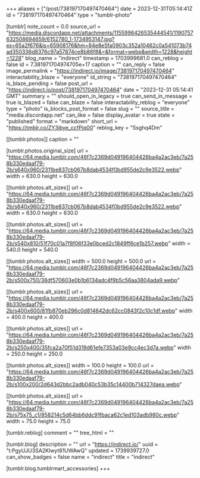 +++
aliases = ["/post/738197170497470464"]
date = 2023-12-31T05:14:41Z
id = "738197170497470464"
type = "tumblr-photo"

[tumblr]
note_count = 0.0
source_url = "https://media.discordapp.net/attachments/1155996426535444541/1190757632508694659/6152780_1-1734953147.jpg?ex=65a2f676&is=65908176&hm=84e8e5fa0903c352a10462c0a541073b74ad350336d8376c97a57874ce8b86f8&=&format=webp&width=1228&height=1228"
blog_name = "indirect"
timestamp = 1703999681.0
can_reblog = false
id = 7.381971704974705e+17
caption = ""
can_reply = false
image_permalink = "https://indirect.io/image/738197170497470464"
interactability_blaze = "everyone"
id_string = "738197170497470464"
is_blaze_pending = false
post_url = "https://indirect.io/post/738197170497470464"
date = "2023-12-31 05:14:41 GMT"
summary = ""
should_open_in_legacy = true
can_send_in_message = true
is_blazed = false
can_blaze = false
interactability_reblog = "everyone"
type = "photo"
is_blocks_post_format = false
slug = ""
source_title = "media.discordapp.net"
can_like = false
display_avatar = true
state = "published"
format = "markdown"
short_url = "https://tmblr.co/ZY3jbye_ccfPiq00"
reblog_key = "Ssghq4Dm"

[[tumblr.photos]]
caption = ""

[tumblr.photos.original_size]
url = "https://64.media.tumblr.com/46f7c2369d049196404426ba4a2ac3eb/7a258b330edaaf79-2b/s640x960/2311be837cb067b8dab4534f0bd955de2c9e3522.webp"
width = 630.0
height = 630.0

[[tumblr.photos.alt_sizes]]
url = "https://64.media.tumblr.com/46f7c2369d049196404426ba4a2ac3eb/7a258b330edaaf79-2b/s640x960/2311be837cb067b8dab4534f0bd955de2c9e3522.webp"
width = 630.0
height = 630.0

[[tumblr.photos.alt_sizes]]
url = "https://64.media.tumblr.com/46f7c2369d049196404426ba4a2ac3eb/7a258b330edaaf79-2b/s540x810/51f70c01a7f8f06f33e0bced2c1849ff6ce1b257.webp"
width = 540.0
height = 540.0

[[tumblr.photos.alt_sizes]]
width = 500.0
height = 500.0
url = "https://64.media.tumblr.com/46f7c2369d049196404426ba4a2ac3eb/7a258b330edaaf79-2b/s500x750/38df570603e0b1b6134adc4f9b5c56aa3804ada9.webp"

[[tumblr.photos.alt_sizes]]
url = "https://64.media.tumblr.com/46f7c2369d049196404426ba4a2ac3eb/7a258b330edaaf79-2b/s400x600/81fb870eb296c0d814642dc62cc0843f2c10c1df.webp"
width = 400.0
height = 400.0

[[tumblr.photos.alt_sizes]]
url = "https://64.media.tumblr.com/46f7c2369d049196404426ba4a2ac3eb/7a258b330edaaf79-2b/s250x400/35fca2a70f51d319d61efe7353a03e9cc4ec3d7a.webp"
width = 250.0
height = 250.0

[[tumblr.photos.alt_sizes]]
width = 100.0
height = 100.0
url = "https://64.media.tumblr.com/46f7c2369d049196404426ba4a2ac3eb/7a258b330edaaf79-2b/s100x200/2d643d2bbc2adb040c53b35c14400b714327daea.webp"

[[tumblr.photos.alt_sizes]]
url = "https://64.media.tumblr.com/46f7c2369d049196404426ba4a2ac3eb/7a258b330edaaf79-2b/s75x75_c1/858214c5d64bb6ddc91fbaca62c1ed103adb980c.webp"
width = 75.0
height = 75.0

[tumblr.reblog]
comment = ""
tree_html = ""

[tumblr.blog]
description = ""
url = "https://indirect.io/"
uuid = "t:PgyUJU3SA2Klwyt81UWAwQ"
updated = 1739939727.0
can_show_badges = false
name = "indirect"
title = "indirect"

[tumblr.blog.tumblrmart_accessories]
+++
